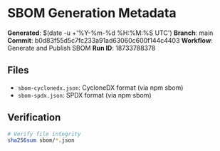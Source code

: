# SBOM Generation Metadata

**Generated**: $(date -u +'%Y-%m-%d %H:%M:%S UTC')
**Branch**: main
**Commit**: b0d83f55d5c7fc233a91ad63060c600f144c4403
**Workflow**: Generate and Publish SBOM
**Run ID**: 18733788378

## Files

- `sbom-cyclonedx.json`: CycloneDX format (via npm sbom)
- `sbom-spdx.json`: SPDX format (via npm sbom)

## Verification

```bash
# Verify file integrity
sha256sum sbom/*.json
```
